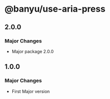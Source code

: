 # @banyu/use-aria-press

## 2.0.0

### Major Changes

- Major package 2.0.0

## 1.0.0

### Major Changes

- First Major version
